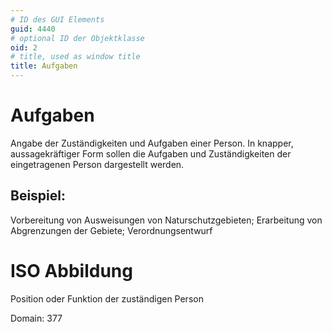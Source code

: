 ```yaml
---
# ID des GUI Elements
guid: 4440
# optional ID der Objektklasse
oid: 2
# title, used as window title
title: Aufgaben
---
```


# Aufgaben

Angabe der Zuständigkeiten und Aufgaben einer Person. In knapper, aussagekräftiger Form sollen die Aufgaben und Zuständigkeiten der eingetragenen Person dargestellt werden.

## Beispiel:

Vorbereitung von Ausweisungen von Naturschutzgebieten; Erarbeitung von Abgrenzungen der Gebiete; Verordnungsentwurf

# ISO Abbildung

Position oder Funktion der zuständigen Person

Domain: 377
